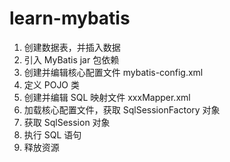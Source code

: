 # learn-mybatis
1. 创建数据表，并插入数据
2. 引入 MyBatis jar 包依赖
3. 创建并编辑核心配置文件 mybatis-config.xml
4. 定义 POJO 类
5. 创建并编辑 SQL 映射文件 xxxMapper.xml
6. 加载核心配置文件，获取 SqlSessionFactory 对象
7. 获取 SqlSession 对象
8. 执行 SQL 语句
9. 释放资源
